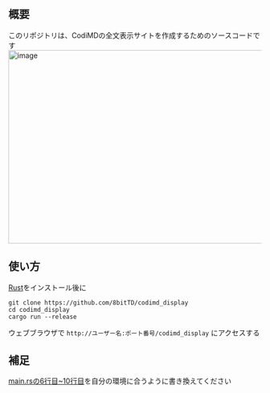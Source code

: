 ## 概要

このリポジトリは、CodiMDの全文表示サイトを作成するためのソースコードです
<img width="929" height="385" alt="image" src="https://github.com/user-attachments/assets/e70c9b44-a85f-4668-8664-f5237b4f10c2" />

## 使い方
[Rust](https://rust-lang.org/ja/tools/install/)をインストール後に
```Shell
git clone https://github.com/8bitTD/codimd_display
cd codimd_display
cargo run --release
```
ウェブブラウザで `http://ユーザー名:ポート番号/codimd_display` にアクセスする
## 補足
[main.rsの6行目~10行目](https://github.com/8bitTD/codimd_display/blob/84b7d7c0d7ada673ca1fed7e42b59479edd2d92d/src/main.rs#L6-L10)を自分の環境に合うように書き換えてください

